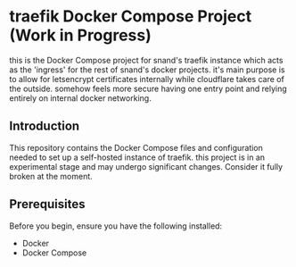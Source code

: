# traefik Docker Compose Project (Work in Progress)

this is the Docker Compose project for snand's traefik instance which acts as the 'ingress' for the rest of snand's docker projects.  it's main purpose is to allow for letsencrypt certificates internally while cloudflare takes care of the outside.  somehow feels more secure having one entry point and relying entirely on internal docker networking.

## Introduction

This repository contains the Docker Compose files and configuration needed to set up a self-hosted instance of traefik. this project is in an experimental stage and may undergo significant changes.  Consider it fully broken at the moment.

## Prerequisites

Before you begin, ensure you have the following installed:
- Docker
- Docker Compose